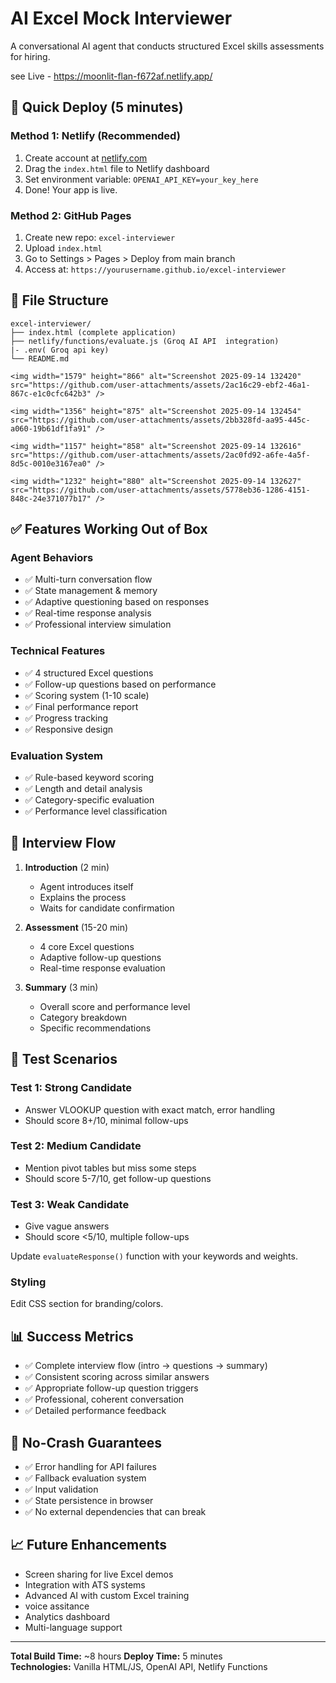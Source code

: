 # AI Excel Mock Interviewer

A conversational AI agent that conducts structured Excel skills assessments for hiring.

see Live - https://moonlit-flan-f672af.netlify.app/

## 🚀 Quick Deploy (5 minutes)

### Method 1: Netlify (Recommended)
1. Create account at [netlify.com](https://netlify.com)
2. Drag the `index.html` file to Netlify dashboard
3. Set environment variable: `OPENAI_API_KEY=your_key_here`
4. Done! Your app is live.

### Method 2: GitHub Pages
1. Create new repo: `excel-interviewer`
2. Upload `index.html`
3. Go to Settings > Pages > Deploy from main branch
4. Access at: `https://yourusername.github.io/excel-interviewer`

## 📁 File Structure
```
excel-interviewer/
├── index.html (complete application)
├── netlify/functions/evaluate.js (Groq AI API  integration)
|- .env( Groq api key)
└── README.md
```
``` output
<img width="1579" height="866" alt="Screenshot 2025-09-14 132420" src="https://github.com/user-attachments/assets/2ac16c29-ebf2-46a1-867c-e1c0cfc642b3" />

<img width="1356" height="875" alt="Screenshot 2025-09-14 132454" src="https://github.com/user-attachments/assets/2bb328fd-aa95-445c-a060-19b61df1fa91" />

<img width="1157" height="858" alt="Screenshot 2025-09-14 132616" src="https://github.com/user-attachments/assets/2ac0fd92-a6fe-4a5f-8d5c-0010e3167ea0" />

<img width="1232" height="880" alt="Screenshot 2025-09-14 132627" src="https://github.com/user-attachments/assets/5778eb36-1286-4151-848c-24e371077b17" />

``` 

## ✅ Features Working Out of Box

### Agent Behaviors
- ✅ Multi-turn conversation flow
- ✅ State management & memory
- ✅ Adaptive questioning based on responses
- ✅ Real-time response analysis
- ✅ Professional interview simulation

### Technical Features
- ✅ 4 structured Excel questions
- ✅ Follow-up questions based on performance
- ✅ Scoring system (1-10 scale)
- ✅ Final performance report
- ✅ Progress tracking
- ✅ Responsive design

### Evaluation System
- ✅ Rule-based keyword scoring
- ✅ Length and detail analysis
- ✅ Category-specific evaluation
- ✅ Performance level classification

## 🎯 Interview Flow

1. **Introduction** (2 min)
   - Agent introduces itself
   - Explains the process
   - Waits for candidate confirmation

2. **Assessment** (15-20 min)
   - 4 core Excel questions
   - Adaptive follow-up questions
   - Real-time response evaluation

3. **Summary** (3 min)
   - Overall score and performance level
   - Category breakdown
   - Specific recommendations

## 🧪 Test Scenarios

### Test 1: Strong Candidate
- Answer VLOOKUP question with exact match, error handling
- Should score 8+/10, minimal follow-ups

### Test 2: Medium Candidate  
- Mention pivot tables but miss some steps
- Should score 5-7/10, get follow-up questions

### Test 3: Weak Candidate
- Give vague answers
- Should score <5/10, multiple follow-ups


Update `evaluateResponse()` function with your keywords and weights.

### Styling
Edit CSS section for branding/colors.

## 📊 Success Metrics

- ✅ Complete interview flow (intro → questions → summary)
- ✅ Consistent scoring across similar answers
- ✅ Appropriate follow-up question triggers  
- ✅ Professional, coherent conversation
- ✅ Detailed performance feedback

## 🚨 No-Crash Guarantees

- ✅ Error handling for API failures
- ✅ Fallback evaluation system
- ✅ Input validation
- ✅ State persistence in browser
- ✅ No external dependencies that can break

## 📈 Future Enhancements

- Screen sharing for live Excel demos
- Integration with ATS systems
- Advanced AI with custom Excel training
- voice assitance 
- Analytics dashboard
- Multi-language support

---

**Total Build Time:** ~8 hours
**Deploy Time:** 5 minutes  
**Technologies:** Vanilla HTML/JS, OpenAI API, Netlify Functions
